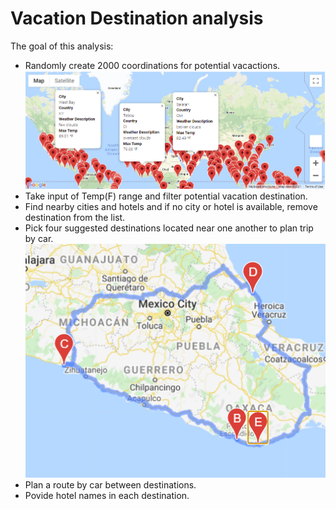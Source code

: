 # Vacation Destination analysis
The goal of this analysis:
- Randomly create 2000 coordinations for potential vacactions.
        ![2000 random coordinates](https://github.com/HappyM0f0/World_Weather_Analysis/blob/main/Vacation_Search/WeatherPy_vacation_map.png)
- Take input of Temp(F) range and filter potential vacation destination.
- Find nearby cities and hotels and if no city or hotel is available, remove destination from the list.
- Pick four suggested destinations located near one another to plan trip by car.
        ![Suggested Car Trip](https://github.com/HappyM0f0/World_Weather_Analysis/blob/main/Vacation_Itinerary/WeatherPy_travel_map.png)
- Plan a route by car between destinations.
- Povide hotel names in each destination.

